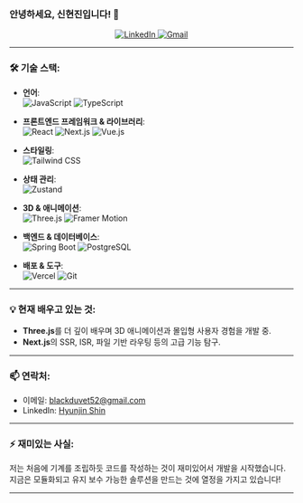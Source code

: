 <h3>안녕하세요, 신현진입니다! 👋</h1>



<p align="center">
  <a href="https://www.linkedin.com/in/hyunjin-shin" target="_blank">
    <img alt="LinkedIn" src="https://img.shields.io/badge/LinkedIn-Hyunjin%20Shin-blue?logo=linkedin&style=for-the-badge">
  </a>
  <a href="mailto:blackduvet52@gmail.com">
    <img alt="Gmail" src="https://img.shields.io/badge/Gmail-blackduvet52%40gmail.com-red?style=for-the-badge&logo=gmail&logoColor=white">
  </a>
</p>

---

### 🛠 기술 스택:
  
- **언어**:  
  ![JavaScript](https://img.shields.io/badge/-JavaScript-F7DF1E?style=for-the-badge&logo=javascript&logoColor=black)
  ![TypeScript](https://img.shields.io/badge/-TypeScript-3178C6?style=for-the-badge&logo=typescript&logoColor=white)
  
- **프론트엔드 프레임워크 & 라이브러리**:  
  ![React](https://img.shields.io/badge/-React-61DAFB?style=for-the-badge&logo=react&logoColor=white)
  ![Next.js](https://img.shields.io/badge/-Next.js-000000?style=for-the-badge&logo=nextdotjs&logoColor=white)
  ![Vue.js](https://img.shields.io/badge/-Vue.js-4FC08D?style=for-the-badge&logo=vue.js&logoColor=white)
  
- **스타일링**:  
  ![Tailwind CSS](https://img.shields.io/badge/-TailwindCSS-06B6D4?style=for-the-badge&logo=tailwindcss&logoColor=white)
  
- **상태 관리**:  
  ![Zustand](https://img.shields.io/badge/-Zustand-000000?style=for-the-badge&logo=zustand&logoColor=white)

- **3D & 애니메이션**:  
  ![Three.js](https://img.shields.io/badge/-Three.js-000000?style=for-the-badge&logo=three.js&logoColor=white)
  ![Framer Motion](https://img.shields.io/badge/-Framer%20Motion-0055FF?style=for-the-badge&logo=framer&logoColor=white)
  
- **백엔드 & 데이터베이스**:  
  ![Spring Boot](https://img.shields.io/badge/-Spring%20Boot-6DB33F?style=for-the-badge&logo=springboot&logoColor=white)
  ![PostgreSQL](https://img.shields.io/badge/-PostgreSQL-4169E1?style=for-the-badge&logo=postgresql&logoColor=white)

- **배포 & 도구**:  
  ![Vercel](https://img.shields.io/badge/-Vercel-000000?style=for-the-badge&logo=vercel&logoColor=white)
  ![Git](https://img.shields.io/badge/-Git-F05032?style=for-the-badge&logo=git&logoColor=white)

---


### 💡 현재 배우고 있는 것:
  
- **Three.js**를 더 깊이 배우며 3D 애니메이션과 몰입형 사용자 경험을 개발 중.
- **Next.js**의 SSR, ISR, 파일 기반 라우팅 등의 고급 기능 탐구.

---

### 📫 연락처:

- 이메일: [blackduvet52@gmail.com](mailto:blackduvet52@gmail.com)
- LinkedIn: [Hyunjin Shin](https://www.linkedin.com/in/hyunjin-shin)

---

### ⚡ 재미있는 사실:
저는 처음에 기계를 조립하듯 코드를 작성하는 것이 재미있어서 개발을 시작했습니다. 지금은 모듈화되고 유지 보수 가능한 솔루션을 만드는 것에 열정을 가지고 있습니다!

---
